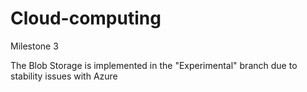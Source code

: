 # Cloud-computing
Milestone 3

The Blob Storage is implemented in the "Experimental" branch due to stability issues with Azure
